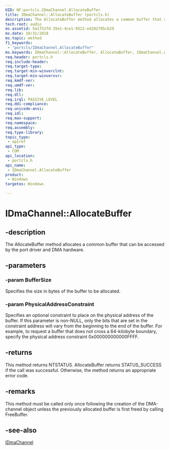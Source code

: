 ```yaml
---
UID: NF:portcls.IDmaChannel.AllocateBuffer
title: IDmaChannel::AllocateBuffer (portcls.h)
description: The AllocateBuffer method allocates a common buffer that can be accessed by the port driver and DMA hardware.
tech.root: audio
ms.assetid: 5a1752fd-35e1-4ce1-9322-e4202705cb29
ms.date: 10/31/2018
ms.topic: method
f1_keywords:
 - "portcls/IDmaChannel.AllocateBuffer"
ms.keywords: IDmaChannel::AllocateBuffer, AllocateBuffer, IDmaChannel.AllocateBuffer, IDmaChannel::AllocateBuffer, IDmaChannel.AllocateBuffer
req.header: portcls.h
req.include-header:
req.target-type:
req.target-min-winverclnt:
req.target-min-winversvr:
req.kmdf-ver:
req.umdf-ver:
req.lib:
req.dll:
req.irql: PASSIVE_LEVEL
req.ddi-compliance:
req.unicode-ansi:
req.idl:
req.max-support:
req.namespace:
req.assembly:
req.type-library: 
topic_type: 
 - apiref
api_type: 
 - COM
api_location: 
 - portcls.h
api_name: 
 - IDmaChannel.AllocateBuffer
product: 
 - Windows
targetos: Windows

---
```


# IDmaChannel::AllocateBuffer


## -description

The AllocateBuffer method allocates a common buffer that can be accessed by the port driver and DMA hardware.

## -parameters

### -param BufferSize
Specifies the size in bytes of the buffer to be allocated.

### -param PhysicalAddressConstraint
Specifies an optional constraint to place on the physical address of the buffer. If this parameter is non-NULL, only the bits that are set in the constraint address will vary from the beginning to the end of the buffer. For example, to request a buffer that does not cross a 64-kilobyte boundary, specify the physical address constraint 0x000000000000FFFF.


## -returns
This method returns NTSTATUS. AllocateBuffer returns STATUS_SUCCESS if the call was successful. Otherwise, the method returns an appropriate error code.

## -remarks

This method must be called only once following the creation of the DMA-channel object unless the previously allocated buffer is first freed by calling FreeBuffer. 

## -see-also

[IDmaChannel](nn-portcls-idmachannel.md)
